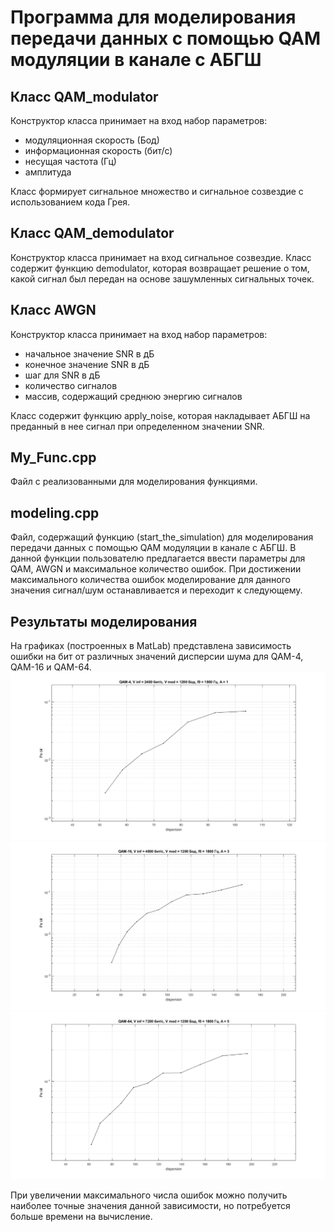 # Программа для моделирования передачи данных с помощью QAM модуляции в канале с АБГШ
## Класс QAM_modulator
Конструктор класса принимает на вход набор параметров:
* модуляционная скорость (Бод)
* информационная скорость (бит/с)
* несущая частота (Гц)
* амплитуда
  
Класс формирует сигнальное множество и сигнальное созвездие с использованием кода Грея.
## Класс QAM_demodulator
Конструктор класса принимает на вход сигнальное созвездие. Класс содержит функцию demodulator, которая возвращает решение о том, какой сигнал был передан на основе зашумленных сигнальных точек.
## Класс AWGN
Конструктор класса принимает на вход набор параметров:
* начальное значение SNR в дБ
* конечное значение SNR в дБ
* шаг для SNR в дБ
* количество сигналов
* массив, содержащий среднюю энергию сигналов
  
Класс содержит функцию apply_noise, которая накладывает АБГШ на преданный в нее сигнал при определенном значении SNR.
## My_Func.cpp
Файл с реализованными для моделирования функциями.
## modeling.cpp
Файл, содержащий функцию (start_the_simulation) для моделирования передачи данных с помощью QAM модуляции в канале с АБГШ. В данной функции пользователю предлагается ввести параметры для QAM, AWGN и максимальное количество ошибок. При достижении максимального количества ошибок моделирование для данного значения сигнал/шум останавливается и переходит к следующему.
## Результаты моделирования
На графиках (построенных в MatLab) представлена зависимость ошибки на бит от различных значений дисперсии шума для QAM-4, QAM-16 и QAM-64.
![Изображение](https://github.com/arcaha/variant_1/blob/master/variant_1/graph/QAM-4.png)
![Изображение](https://github.com/arcaha/variant_1/blob/master/variant_1/graph/QAM-16.png)
![Изображение](https://github.com/arcaha/variant_1/blob/master/variant_1/graph/QAM-64.png)

При увеличении максимального числа ошибок можно получить наиболее точные значения данной зависимости, но потребуется больше времени на вычисление.
